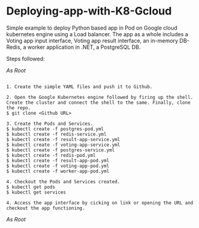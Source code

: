 # Deploying-app-with-K8-Gcloud

Simple example to deploy Python based app in Pod on Google cloud kubernetes engine using a Load balancer. The app as a whole includes a Voting app input interface, Voting app result interface, an in-memory DB- Redis, a worker application in .NET, a PostgreSQL DB.

Steps followed:

*As Root*
```

1. Create the simple YAML files and push it to Github.

2. Open the Google Kubernetes engine followed by firing up the shell. Create the cluster and connect the shell to the same. Finally, clone the repo.
$ git clone <Github URL>

3. Create the Pods and Services.
$ kubectl create -f postgres-pod.yml
$ kubectl create -f redis-service.yml
$ kubectl create -f result-app-service.yml
$ kubectl create -f voting-app-service.yml
$ kubectl create -f postgres-service.yml
$ kubectl create -f redis-pod.yml
$ kubectl create -f result-app-pod.yml
$ kubectl create -f voting-app-pod.yml
$ kubectl create -f worker-app-pod.yml

4. Checkout the Pods and Services created.
$ kubectl get pods
$ kubectl get services

4. Access the app interface by cicking on link or opening the URL and checkout the app functioning.

```
*As Root*
